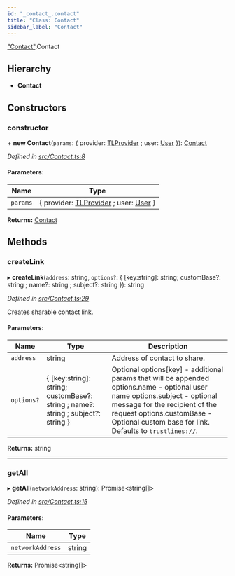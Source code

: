 ```yaml
---
id: "_contact_.contact"
title: "Class: Contact"
sidebar_label: "Contact"
---
```


["Contact"](../modules/_contact_.md).Contact

## Hierarchy

* **Contact**

## Constructors

### constructor

\+ **new Contact**(`params`: { provider: [TLProvider](../interfaces/_providers_tlprovider_.tlprovider.md) ; user: [User](_user_.user.md)  }): [Contact](_contact_.contact.md)

*Defined in [src/Contact.ts:8](https://github.com/trustlines-protocol/clientlib/blob/a897659/src/Contact.ts#L8)*

#### Parameters:

Name | Type |
------ | ------ |
`params` | { provider: [TLProvider](../interfaces/_providers_tlprovider_.tlprovider.md) ; user: [User](_user_.user.md)  } |

**Returns:** [Contact](_contact_.contact.md)

## Methods

### createLink

▸ **createLink**(`address`: string, `options?`: { [key:string]: string; customBase?: string ; name?: string ; subject?: string  }): string

*Defined in [src/Contact.ts:29](https://github.com/trustlines-protocol/clientlib/blob/a897659/src/Contact.ts#L29)*

Creates sharable contact link.

#### Parameters:

Name | Type | Description |
------ | ------ | ------ |
`address` | string | Address of contact to share. |
`options?` | { [key:string]: string; customBase?: string ; name?: string ; subject?: string  } | Optional        options[key] - additional params that will be appended        options.name - optional user name        options.subject - optional message for the recipient of the request        options.customBase - Optional custom base for link. Defaults to `trustlines://`.  |

**Returns:** string

___

### getAll

▸ **getAll**(`networkAddress`: string): Promise&#60;string[]>

*Defined in [src/Contact.ts:15](https://github.com/trustlines-protocol/clientlib/blob/a897659/src/Contact.ts#L15)*

#### Parameters:

Name | Type |
------ | ------ |
`networkAddress` | string |

**Returns:** Promise&#60;string[]>
